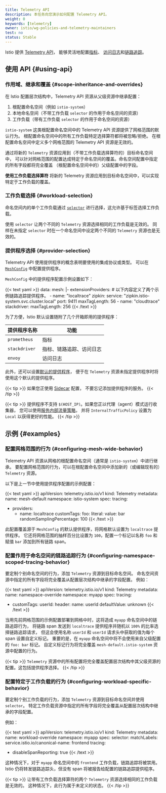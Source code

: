 ```yaml
---
title: Telemetry API
description: 本任务向您演示如何配置 Telemetry API。
weight: 0
keywords: [telemetry]
owner: istio/wg-policies-and-telemetry-maintainers
test: no
status: Stable
---
```


Istio 提供 [Telemetry API](/zh/docs/reference/config/telemetry/)，
能够灵活地配置[指标](/zh/docs/tasks/observability/metrics/)、
[访问日志](/zh/docs/tasks/observability/logs/)和[链路追踪](/zh/docs/tasks/observability/distributed-tracing/)。

## 使用 API {#using-api}

### 作用域、继承和覆盖  {#scope-inheritance-and-overrides}

在 Istio 配置层次结构中，Telemetry API 资源从父级资源中继承配置：

1.  根配置命名空间（例如 `istio-system`）
1.  本地命名空间（不带工作负载 `selector` 的作用于命名空间的资源）
1.  工作负载（带有工作负载 `selector` 的作用于命名空间的资源）

`istio-system` 这类根配置命名空间中的 Telemetry API 资源提供了网格范围的默认行为。
根配置命名空间中的所有工作负载特定选择算符都将被忽略/拒绝。
在根配置命名空间中定义多个网格范围的 Telemetry API 资源是无效的。

通过将新的 `Telemetry` 资源应用到（不带工作负载选择算符的）目标命名空间中，
可以针对网格范围的配置达成特定于命名空间的覆盖。命名空间配置中指定的所有字段都将完全覆盖
（根配置命名空间中的）父级配置中的字段。

**使用工作负载选择算符** 将新的 Telemetry 资源应用到目标命名空间中，可以实现特定于工作负载的覆盖。

### 工作负载选择  {#workload-selection}

命名空间内的单个工作负载通过 [`selector`](/zh/docs/reference/config/type/workload-selector/#WorkloadSelector)
进行选择，这允许基于标签选择工作负载。

使用 `selector` 让两个不同的 `Telemetry` 资源选择相同的工作负载是无效的。
同样在未指定 `selector` 时在一个命名空间中设定两个不同的 `Telemetry` 资源也是无效的。

### 提供程序选择  {#provider-selection}

Telemetry API 使用提供程序的概念表明要使用的集成协议或类型。
可以在 [`MeshConfig`](/zh/docs/reference/config/istio.mesh.v1alpha1/#MeshConfig-ExtensionProvider)
中配置提供程序。

`MeshConfig` 中的提供程序配置示例设置如下：

{{< text yaml >}}
data:
  mesh: |-
      extensionProviders: # 以下内容定义了两个示例链路追踪提供程序。
      - name: "localtrace"
        zipkin:
          service: "zipkin.istio-system.svc.cluster.local"
          port: 9411
          maxTagLength: 56
      - name: "cloudtrace"
        stackdriver:
          maxTagLength: 256
{{< /text >}}

为了方便，Istio 默认设置随附了几个开箱即用的提供程序：

| 提供程序名称 | 功能                    |
| ------------- | -------------------------------- |
| `prometheus`  | 指标                          |
| `stackdriver` | 指标、链路追踪、访问日志 |
| `envoy`       | 访问日志                   |

此外，还可以设置[默认的提供程序](/zh/docs/reference/config/istio.mesh.v1alpha1/#MeshConfig-DefaultProviders)，
便于在 `Telemetry` 资源未指定提供程序时将使用这个默认的提供程序。

{{< tip >}}
如果您正使用 [Sidecar](/zh/docs/reference/config/networking/sidecar/) 配置，
不要忘记添加提供程序的服务。
{{< /tip >}}

{{< tip >}}
提供程序不支持 `$(HOST_IP)`。如果您正以代理（agent）模式运行收集器，
您可以使用[服务内部流量策略](https://kubernetes.io/zh-cn/docs/concepts/services-networking/service-traffic-policy/#using-service-internal-traffic-policy)，
并将 `InternalTrafficPolicy` 设置为 `Local` 以获得更好的性能。
{{< /tip >}}

## 示例  {#examples}

### 配置网格范围的行为  {#configuring-mesh-wide-behavior}

Telemetry API 资源从网格的根配置命名空间（通常是 `istio-system`）中进行继承。
要配置网格范围的行为，可以在根配置命名空间中添加新的（或编辑现有的）`Telemetry` 资源。

以下是上一节中使用提供程序配置的示例配置：

{{< text yaml >}}
apiVersion: telemetry.istio.io/v1
kind: Telemetry
metadata:
  name: mesh-default
  namespace: istio-system
spec:
  tracing:
- providers:
  - name: localtrace
    customTags:
      foo:
        literal:
          value: bar
    randomSamplingPercentage: 100
{{< /text >}}

此配置覆盖源于 `MeshConfig` 的默认提供程序，将网格默认设置为 `localtrace` 提供程序。
它还将网格范围的抽样百分比设置为 `100`，配置一个标记以名称 `foo` 和赋值 `bar` 添加到所有链路 span。

### 配置作用于命名空间的链路追踪行为  {#configuring-namespace-scoped-tracing-behavior}

要定制个别命名空间的行为，添加 `Telemetry` 资源到目标命名空间。
命名空间资源中指定的所有字段将完全覆盖从配置层次结构中继承的字段配置。
例如：

{{< text yaml >}}
apiVersion: telemetry.istio.io/v1
kind: Telemetry
metadata:
  name: namespace-override
  namespace: myapp
spec:
  tracing:
- customTags:
      userId:
        header:
          name: userId
          defaultValue: unknown
{{< /text >}}

当用先前网格范围的示例配置部署到网格中时，这将造成 `myapp` 命名空间中的链路追踪行为，
将链路 span 发送到 `localtrace` 提供程序并随机以 `100%` 的比率选择链路追踪请求，
但这会使用名称 `userId` 和 `userId` 请求头中获取的值为每个 span 设置自定义标记。
重要的是，在 `myapp` 命名空间中将不会使用来自父级配置的 `foo: bar` 标记。
自定义标记行为将完全覆盖 `mesh-default.istio-system` 资源中配置的行为。

{{< tip >}}
`Telemetry` 资源中的所有配置将完全覆盖配置层次结构中其父级资源的配置。这包括提供程序选择。
{{< /tip >}}

### 配置特定于工作负载的行为  {#configuring-workload-specific-behavior}

要定制个别工作负载的行为，添加 `Telemetry` 资源到目标命名空间并使用 `selector`。
特定工作负载资源中指定的所有字段将完全覆盖从配置层次结构中继承的字段配置。

例如：

{{< text yaml >}}
apiVersion: telemetry.istio.io/v1
kind: Telemetry
metadata:
  name: workload-override
  namespace: myapp
spec:
  selector:
    matchLabels:
      service.istio.io/canonical-name: frontend
  tracing:
- disableSpanReporting: true
{{< /text >}}

这种情况下，对于 `myapp` 命名空间中的 `frontend` 工作负载，链路追踪将被禁用。
Istio 仍将转发链路追踪头，但没有 span 将被报告给配置的链路追踪提供程序。

{{< tip >}}
让带有工作负载选择算符的两个 `Telemetry` 资源选择相同的工作负载是无效的。
这种情况下，此行为属于未定义的状态。
{{< /tip >}}

